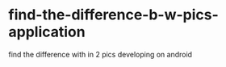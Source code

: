 # find-the-difference-b-w-pics-application
find the difference with in 2 pics developing on android
